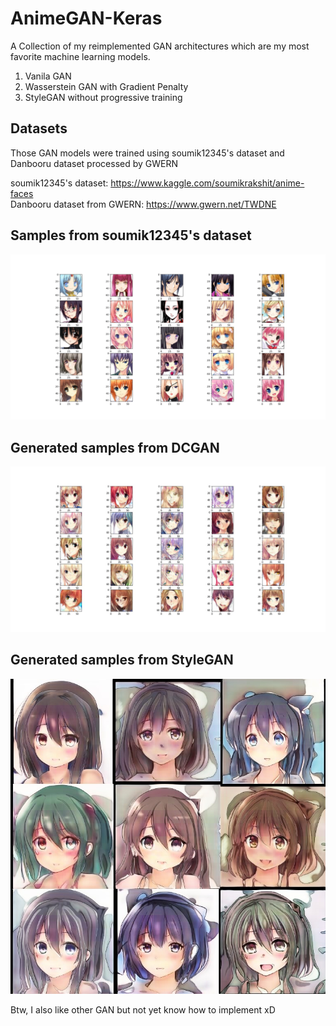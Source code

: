 # AnimeGAN-Keras
A Collection of my reimplemented GAN architectures which are my most favorite machine learning models.

1. Vanila GAN
2. Wasserstein GAN with Gradient Penalty
3. StyleGAN without progressive training

## Datasets

Those GAN models were trained using soumik12345's dataset and Danbooru dataset processed by GWERN

soumik12345's dataset: https://www.kaggle.com/soumikrakshit/anime-faces <br>
Danbooru dataset from GWERN: https://www.gwern.net/TWDNE

## Samples from soumik12345's dataset
![Training_Samples](Training_Samples.jpg)

## Generated samples from DCGAN
![DCGAN_Preview](DCGANPreview.jpg)

## Generated samples from StyleGAN
![StyleGAN_Preview](StyleGANPreview.jpg)


Btw, I also like other GAN but not yet know how to implement xD
